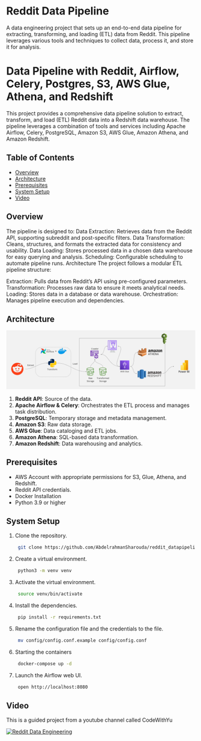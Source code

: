 # Reddit Data Pipeline

A data engineering project that sets up an end-to-end data pipeline for extracting, transforming, and loading (ETL) data from Reddit. This pipeline leverages various tools and techniques to collect data, process it, and store it for analysis.


# Data Pipeline with Reddit, Airflow, Celery, Postgres, S3, AWS Glue, Athena, and Redshift

This project provides a comprehensive data pipeline solution to extract, transform, and load (ETL) Reddit data into a Redshift data warehouse. The pipeline leverages a combination of tools and services including Apache Airflow, Celery, PostgreSQL, Amazon S3, AWS Glue, Amazon Athena, and Amazon Redshift.

## Table of Contents

- [Overview](#overview)
- [Architecture](#architecture)
- [Prerequisites](#prerequisites)
- [System Setup](#system-setup)
- [Video](#video)

## Overview

The pipeline is designed to:
Data Extraction: Retrieves data from the Reddit API, supporting subreddit and post-specific filters.
Data Transformation: Cleans, structures, and formats the extracted data for consistency and usability.
Data Loading: Stores processed data in a chosen data warehouse for easy querying and analysis.
Scheduling: Configurable scheduling to automate pipeline runs.
Architecture
The project follows a modular ETL pipeline structure:

Extraction: Pulls data from Reddit’s API using pre-configured parameters.
Transformation: Processes raw data to ensure it meets analytical needs.
Loading: Stores data in a database or data warehouse.
Orchestration: Manages pipeline execution and dependencies.

## Architecture
![RedditDataEngineering.png](assets\reddit_data_engineering.jpg)
1. **Reddit API**: Source of the data.
2. **Apache Airflow & Celery**: Orchestrates the ETL process and manages task distribution.
3. **PostgreSQL**: Temporary storage and metadata management.
4. **Amazon S3**: Raw data storage.
5. **AWS Glue**: Data cataloging and ETL jobs.
6. **Amazon Athena**: SQL-based data transformation.
7. **Amazon Redshift**: Data warehousing and analytics.

## Prerequisites
- AWS Account with appropriate permissions for S3, Glue, Athena, and Redshift.
- Reddit API credentials.
- Docker Installation
- Python 3.9 or higher

## System Setup
1. Clone the repository.
   ```bash
    git clone https://github.com/AbdelrahmanSharouda/reddit_datapipeline.git
   ```
2. Create a virtual environment.
   ```bash
    python3 -m venv venv
   ```
3. Activate the virtual environment.
   ```bash
    source venv/bin/activate
   ```
4. Install the dependencies.
   ```bash
    pip install -r requirements.txt
   ```
5. Rename the configuration file and the credentials to the file.
   ```bash
    mv config/config.conf.example config/config.conf
   ```
6. Starting the containers
   ```bash
    docker-compose up -d
   ```
7. Launch the Airflow web UI.
   ```bash
    open http://localhost:8080
   ```


## Video
 This is a guided project from a youtube channel called CodeWithYu 

 
 [![Reddit Data Engineering](https://img.youtube.com/vi/LSlt6iVI_9Y/0.jpg)](https://www.youtube.com/watch?v=LSlt6iVI_9Y)